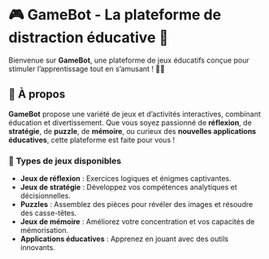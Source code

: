 # 🎮 GameBot - La plateforme de distraction éducative 🚀  

Bienvenue sur **GameBot**, une plateforme de jeux éducatifs conçue pour stimuler l’apprentissage tout en s’amusant ! 🧠🎲  

## 📌 À propos  

**GameBot** propose une variété de jeux et d’activités interactives, combinant éducation et divertissement. Que vous soyez passionné de **réflexion**, de **stratégie**, de **puzzle**, de **mémoire**, ou curieux des **nouvelles applications éducatives**, cette plateforme est faite pour vous !  

### 🔹 **Types de jeux disponibles**  
- **Jeux de réflexion** : Exercices logiques et énigmes captivantes.  
- **Jeux de stratégie** : Développez vos compétences analytiques et décisionnelles.  
- **Puzzles** : Assemblez des pièces pour révéler des images et résoudre des casse-têtes.  
- **Jeux de mémoire** : Améliorez votre concentration et vos capacités de mémorisation.  
- **Applications éducatives** : Apprenez en jouant avec des outils innovants.  
